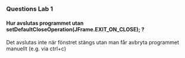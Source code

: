 ### Questions Lab 1

#### Hur avslutas programmet utan setDefaultCloseOperation(JFrame.EXIT_ON_CLOSE); ?

Det avslutas inte när fönstret stängs utan man får avbryta programmet manuellt (e.g. via ctrl+c)

####